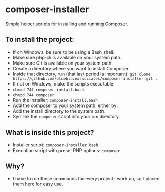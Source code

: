 # composer-installer
Simple helper scripts for installing and running Composer.

## To install the project:
* If on Windows, be sure to be using a Bash shell.
* Make sure php-cli is available on your system path.
* Make sure Git is available on your system path.
* Create a directory where you want to install Composer.
* Inside that directory, run (that last period is important): `git clone https://github.com/blueblazeassociates/composer-installer.git .`
* If not on Windows, make the scripts executable:
 * `chmod 744 composer-install.bash`
 * `chmod 744 composer`
* Run the installer: `composer-install.bash`
* Add the composer to your system path, either by:
 * Add the install directory to the system path.
 * Symlink the `composer` script into your `bin` directory.
 
## What is inside this project?
* Installer script: `composer-installer.bash`
* Execution script with preset PHP options: `composer`

## Why?
* I have to run these commands for every project I work on, so I placed them here for easy use.
